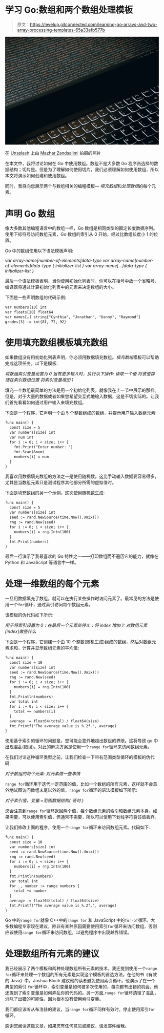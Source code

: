 # 学习 Go:数组和两个数组处理模板

> 原文：<https://levelup.gitconnected.com/learning-go-arrays-and-two-array-processing-templates-65a33afb577b>

![](img/f8998d0e24f3d75efd6d1b4c12ad299c.png)

在 [Unsplash](https://unsplash.com?utm_source=medium&utm_medium=referral) 上由 [Mazhar Zandsalimi](https://unsplash.com/@m47h4r?utm_source=medium&utm_medium=referral) 拍摄的照片

在本文中，我将讨论如何在 Go 中使用数组。数组不是大多数 Go 程序员选择的数据结构；切片是。但是为了理解如何使用切片，我们必须理解如何使用数组，所以本文将演示如何创建和使用数组。

同时，我将向您展示两个与数组相关的编程模板— *填充数组*和*处理数组*的每个元素。

# 声明 Go 数组

像大多数其他编程语言中的数组一样，Go 数组是相同类型的固定长度数据序列。使用下标符号访问数组元素，Go 数组的索引从 0 开始，经过比数组长度小 1 的位置。

Go 中的数组使用以下语法模板声明:

*var array-name[number-of-elements]data-type
var array-name[number-of-elements]data-type { initializer-list }
var array-name[…]data-type { initializer-list }*

最后一个语法模板表明，当你使用初始化列表时，你可以在括号中放一个省略号，编译器将通过计算初始化列表中的元素来决定数组的大小。

下面是一些声明数组的代码示例:

```
var numbers[10] int
var floats[20] float64
var names[…] string{"Cynthia", "Jonathan", "Danny", "Raymond"}
grades[3] := int{81, 77, 92}
```

# 使用填充数组模板填充数组

如果数组没有用初始化列表声明，你必须用数据填充数组。*填充数组*模板可以帮助完成这项任务。以下是模板:

*将数组索引变量设置为 0
当有更多输入时，执行以下操作:
读取一个值
将该值存储在索引数组位置
将索引变量增加 1*

填充一个数组最简单的方法是用一个初始化列表，就像我在上一节中展示的那样。但是，对于大量的数据或者如果您希望交互式地输入数据，这是不切实际的。让我们首先看看如何通过用户输入来填充数组。

下面是一个程序，它声明一个由 5 个整数组成的数组，并提示用户输入数组元素:

```
func main() {
  const size = 5
  var numbers[size] int
  var num int
  for i := 0; i < size; i++ {
    fmt.Print("Enter number: ")
    fmt.Scan(&num)
    numbers[i] = num
  }
}
```

我喜欢用数据填充数组的方法之一是使用随机数。这比手动输入数据要容易得多，尤其是当数组元素只是测试程序其他部分所需的虚拟值时。

下面是填充数组的另一个示例，这次使用随机数生成:

```
func main() {
  const size = 5
  var numbers[size] int
  seed := rand.NewSource(time.Now().Unix())
  rng := rand.New(seed)
  for i := 0; i < size; i++ {
    numbers[i] = rng.Intn(100)
  }
  fmt.Print(numbers)
}
```

最后一行演示了我最喜欢的 Go 特性之一——打印数组而不遍历它的能力，就像在 Python 和 JavaScript 等语言中一样。

# 处理一维数组的每个元素

一旦用数据填充了数组，就可以在执行某些操作时访问元素了。最常见的方法是使用一个`for`循环，通过索引访问每个数组元素。

该模板的伪代码如下所示:

*用于将索引设置为 0；在最后一个元素处停止；将 index 增加 1:
对数组元素[index]做些什么*

下面是一个程序，它创建一个由 10 个整数(随机生成)组成的数组，然后对数组元素求和，计算并显示数组元素的平均值:

```
func main() {
  const size = 10
  var numbers[size] int
  seed := rand.NewSource(time.Now().Unix())
  rng := rand.New(seed)
  for i := 0; i < size; i++ {
    numbers[i] = rng.Intn(100)
  }
  fmt.Println(numbers)
  var total int
  for i := 0; i < size; i++ {
    total += numbers[i]
  }
  average := float64(total) / float64(size)
  fmt.Printf("The average value is %.2f.", average)
}
```

使用基于索引的循环的问题是，您可能会意外地超出数组的界限，这将导致 go 中出现混乱(错误)。对此的解决方案是使用一个`range for`循环来访问数组元素。

在我们讨论这种循环类型之前，让我们检查一下带有范围类型循环的模板的伪代码:

*对于数组的每个元素:
对元素做一些事情*

`range for`循环用于迭代一定范围的值，比如一个数组的所有元素，这样就不会意外地试图访问数组末尾以外的值。`range for`循环的语法模板如下所示:

*对于索引值，变量:=范围数据结构{
语句
}*

您会注意到`range for`循环返回两个值，每个数组元素的索引和数组元素本身。如果需要，可以使用索引值，但通常不需要，所以可以使用下划线字符将该值丢弃。

让我们修改上面的程序，使用一个`range for`循环来访问数组元素。代码如下:

```
func main() {
  const size = 10
  var numbers[size] int
  seed := rand.NewSource(time.Now().Unix())
  rng := rand.New(seed)
  for i := 0; i < size; i++ {
    numbers[i] = rng.Intn(100)
  }
  fmt.Println(numbers)
  var total int
  for _, number := range numbers {
    total += number
  }
  average := float64(total) / float64(size)
  fmt.Printf("The average value is %.2f.", average)
}
```

Go 中的`range for`就像 C++中的`range for` 和 JavaScript 中的`for-of`循环。大多数编程专家现在建议，除非有某种原因需要使用索引`for`循环来访问数组，否则应该使用`range for`循环来访问数组，以避免程序中出现越界错误。

# 处理数组所有元素的建议

我已经展示了两个模板和两种处理数组所有元素的技术。我还提到使用一个`range for`循环来处理一个数组的所有元素是实现这个模板的首选方法。在他的书《有效的 Java》中，Joshua Bloch 建议他的读者避免使用索引循环。他演示了在一个典型的索引 `for`循环中，索引变量是如何被多次使用的，每次都有出错的机会。他还提到了索引变量是如何弄乱你的代码的。另一方面,`range for`循环清理了混乱，消除了出错的可能性，因为根本没有使用索引变量。

我们都应该听从布洛赫的建议，当`range for`循环同样有效时，停止使用索引`for` 循环。

感谢您阅读这篇文章，如果您有任何意见或建议，请发邮件给我。
